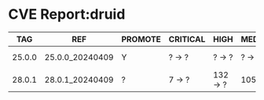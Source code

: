 # CVE Report:druid
|  TAG   |       REF       | PROMOTE | CRITICAL |   HIGH   |  MEDIUM  |   LOW   | UNKNOWN |
|--------|-----------------|---------|----------|----------|----------|---------|---------|
| 25.0.0 | 25.0.0_20240409 | Y       | ? -> ?   | ? -> ?   | ? -> ?   | ? -> ?  | ? -> ?  |
| 28.0.1 | 28.0.1_20240409 | ?       | 7 -> ?   | 132 -> ? | 105 -> ? | 30 -> ? | 0 -> ?  |
